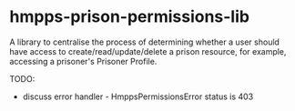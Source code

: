 # hmpps-prison-permissions-lib
A library to centralise the process of determining whether a user should have access to create/read/update/delete a prison resource, for example, accessing a prisoner's Prisoner Profile.

TODO:
* discuss error handler - HmppsPermissionsError status is 403
